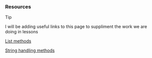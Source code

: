 ### Resources 

> [!TIP]
I will be adding useful links to this page to suppliment the work we are doing in lessons

[List methods](https://www.w3schools.com/python/python_lists_methods.asp)

[String handling methods](https://www.w3schools.com/python/python_ref_string.asp)
